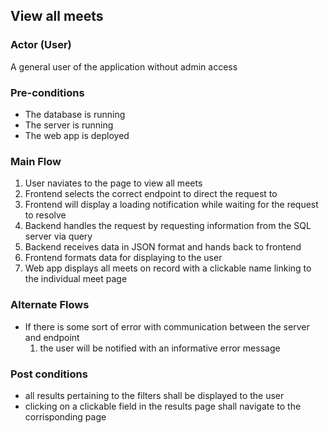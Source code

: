 ## View all meets

### Actor (User)
A general user of the application without admin access

### Pre-conditions
- The database is running
- The server is running
- The web app is deployed

### Main Flow
1. User naviates to the page to view all meets
2. Frontend selects the correct endpoint to direct the request to
3. Frontend will display a loading notification while waiting for the request to resolve
4. Backend handles the request by requesting information from the SQL server via query
5. Backend receives data in JSON format and hands back to frontend
6. Frontend formats data for displaying to the user
7. Web app displays all meets on record with a clickable name linking to the individual meet page

### Alternate Flows
- If there is some sort of error with communication between the server and endpoint
  1. the user will be notified with an informative error message

### Post conditions
- all results pertaining to the filters shall be displayed to the user
- clicking on a clickable field in the results page shall navigate to the corrisponding page
